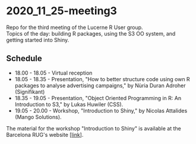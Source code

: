 # 2020_11_25-meeting3
Repo for the third meeting of the Lucerne R User group.  
Topics of the day: building R packages, using the S3 OO system, and getting started into Shiny.

## Schedule
- 18.00 - 18.05 - Virtual reception
- 18.05 - 18.35 - Presentation, "How to better structure code using own R packages to analyse advertising campaigns," by Nùria Duran Adroher (Signifikant)
- 18.35 - 19.05 - Presentation, "Object Oriented Programming in R: An Introduction to S3," by Lukas Huwiler (CSS).
- 19.05 - 20.00 - Workshop, "Introduction to Shiny," by Nicolas Attalides (Mango Solutions). 

The material for the workshop "Introduction to Shiny" is available at the Barcelona RUG's website [[link](https://www.barcelonar.org/past_events.html)]. 
